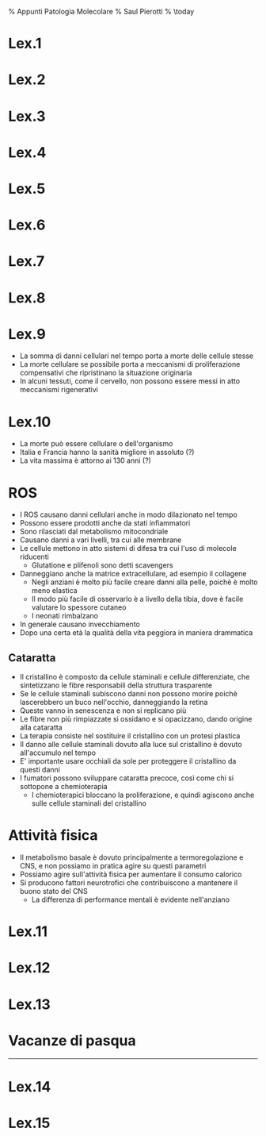 % Appunti Patologia Molecolare
% Saul Pierotti
% \today

# Lex.1

# Lex.2

# Lex.3

# Lex.4

# Lex.5

# Lex.6

# Lex.7

# Lex.8

# Lex.9
+ La somma di danni cellulari nel tempo porta a morte delle cellule stesse
+ La morte cellulare se possibile porta a meccanismi di proliferazione compensativi che ripristinano la situazione originaria
+ In alcuni tessuti, come il cervello, non possono essere messi in atto meccanismi rigenerativi

# Lex.10
+ La morte può essere cellulare o dell'organismo
+ Italia e Francia hanno la sanità migliore in assoluto (?)
+ La vita massima è attorno ai 130 anni (?)

# ROS
+ I ROS causano danni cellulari anche in modo dilazionato nel tempo
+ Possono essere prodotti anche da stati infiammatori
+ Sono rilasciati dal metabolismo mitocondriale
+ Causano danni a vari livelli, tra cui alle membrane
+ Le cellule mettono in atto sistemi di difesa tra cui l'uso di molecole riducenti
	+ Glutatione e plifenoli sono detti scavengers
+ Danneggiano anche la matrice extracellulare, ad esempio il collagene
	+ Negli anziani è molto più facile creare danni alla pelle, poichè è molto meno elastica
	+ Il modo più facile di osservarlo è a livello della tibia, dove è facile valutare lo spessore cutaneo
	+ I neonati rimbalzano
+ In generale causano invecchiamento
+ Dopo una certa età la qualità della vita peggiora in maniera drammatica

## Cataratta
+ Il cristallino è composto da cellule staminali e cellule differenziate, che sintetizzano le fibre responsabili della struttura trasparente
+ Se le cellule staminali subiscono danni non possono morire poichè lascerebbero un buco nell'occhio, danneggiando la retina
+ Queste vanno in senescenza e non si replicano più
+ Le fibre non più rimpiazzate si ossidano e si opacizzano, dando origine alla cataratta
+ La terapia consiste nel sostituire il cristallino con un protesi plastica
+ Il danno alle cellule staminali dovuto alla luce sul cristallino è dovuto all'accumulo nel tempo
+ E' importante usare occhiali da sole per proteggere il cristallino da questi danni
+ I fumatori possono sviluppare cataratta precoce, così come chi si sottopone a chemioterapia
	+ I chemioterapici bloccano la proliferazione, e quindi agiscono anche sulle cellule staminali del cristallino


# Attività fisica
+ Il metabolismo basale è dovuto principalmente a termoregolazione e CNS, e non possiamo in pratica agire su questi parametri
+ Possiamo agire sull'attività fisica per aumentare il consumo calorico
+ Si producono fattori neurotrofici che contribuiscono a mantenere il buono stato del CNS
	+ La differenza di performance mentali è evidente nell'anziano

# Lex.11

# Lex.12

# Lex.13

# Vacanze di pasqua
***

# Lex.14

# Lex.15
